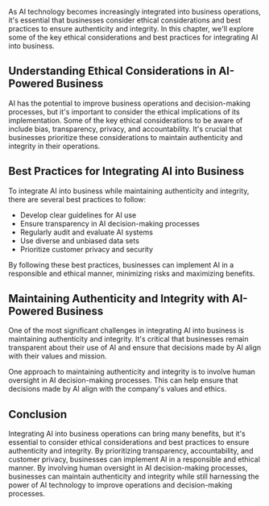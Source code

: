 
As AI technology becomes increasingly integrated into business operations, it's essential that businesses consider ethical considerations and best practices to ensure authenticity and integrity. In this chapter, we'll explore some of the key ethical considerations and best practices for integrating AI into business.

Understanding Ethical Considerations in AI-Powered Business
-----------------------------------------------------------

AI has the potential to improve business operations and decision-making processes, but it's important to consider the ethical implications of its implementation. Some of the key ethical considerations to be aware of include bias, transparency, privacy, and accountability. It's crucial that businesses prioritize these considerations to maintain authenticity and integrity in their operations.

Best Practices for Integrating AI into Business
-----------------------------------------------

To integrate AI into business while maintaining authenticity and integrity, there are several best practices to follow:

* Develop clear guidelines for AI use
* Ensure transparency in AI decision-making processes
* Regularly audit and evaluate AI systems
* Use diverse and unbiased data sets
* Prioritize customer privacy and security

By following these best practices, businesses can implement AI in a responsible and ethical manner, minimizing risks and maximizing benefits.

Maintaining Authenticity and Integrity with AI-Powered Business
---------------------------------------------------------------

One of the most significant challenges in integrating AI into business is maintaining authenticity and integrity. It's critical that businesses remain transparent about their use of AI and ensure that decisions made by AI align with their values and mission.

One approach to maintaining authenticity and integrity is to involve human oversight in AI decision-making processes. This can help ensure that decisions made by AI align with the company's values and ethics.

Conclusion
----------

Integrating AI into business operations can bring many benefits, but it's essential to consider ethical considerations and best practices to ensure authenticity and integrity. By prioritizing transparency, accountability, and customer privacy, businesses can implement AI in a responsible and ethical manner. By involving human oversight in AI decision-making processes, businesses can maintain authenticity and integrity while still harnessing the power of AI technology to improve operations and decision-making processes.
